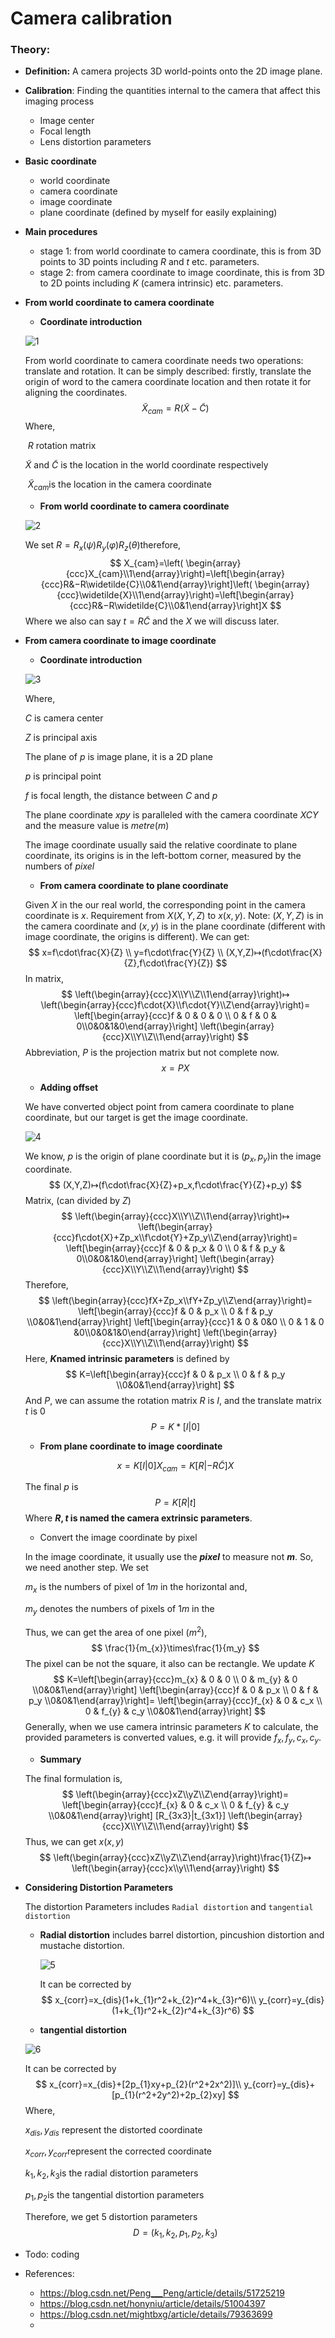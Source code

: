 # Camera calibration

### **Theory:**

- **Definition:** A camera projects 3D world-points onto the 2D image plane.

- **Calibration**: Finding the quantities internal to the camera that affect this imaging process

  - Image center
  - Focal length
  - Lens distortion parameters

- **Basic coordinate**

  - world coordinate
  - camera coordinate 
  - image coordinate
  - plane coordinate (defined by myself for easily explaining)

- **Main procedures**

  - stage 1: from world coordinate to camera coordinate, this is from 3D points to 3D points including $R​$ and $t​$ etc. parameters. 
  -  stage 2: from camera coordinate to image coordinate, this is from 3D to 2D points including $K$ (camera intrinsic) etc. parameters.

- **From world coordinate to camera coordinate**

  - **Coordinate introduction**

  ![1](imgs/1.png)

  From world coordinate to camera coordinate needs two operations: translate and rotation. It can be simply described: firstly, translate the origin of word to the camera coordinate location and then rotate it for aligning the coordinates.
  $$
  \widetilde{X}_{cam} = R(\widetilde{X}-\widetilde{C})
  $$
  Where,

  ​	$R$ rotation matrix

   	$\widetilde{X}$ and $\widetilde{C}$ is the location in the world coordinate respectively

  ​	$\widetilde{X}_{cam}​$  is the location in the camera coordinate

  - **From world coordinate to camera coordinate**

  ![2](imgs/2.png)

  We set $R=R_x(\psi)R_y(\varphi)R_z(\theta)​$ therefore,
  $$
  X_{cam}=\left( \begin{array}{ccc}X_{cam}\\1\end{array}\right)=\left[\begin{array}{ccc}R&−R\widetilde{C}\\0&1\end{array}\right]\left( \begin{array}{ccc}\widetilde{X}\\1\end{array}\right)=\left[\begin{array}{ccc}R&−R\widetilde{C}\\0&1\end{array}\right]X
  $$
  Where we also can say $t=R\widetilde{C}​$ and the $X​$ we will discuss later.

- **From camera coordinate to image coordinate**

  - **Coordinate introduction**

  ![3](/imgs/3.png)

  Where, 

  $C$ is camera center

  $Z$ is principal axis

  The plane of $p$ is image plane, it is a 2D plane

  $p$ is principal point

  $f$ is focal length, the distance between $C$ and $p$

  The plane coordinate $xpy$ is paralleled with the camera coordinate $XCY$ and  the measure value is $metre(m)$

  The image coordinate usually said the relative coordinate to plane coordinate, its origins is in the left-bottom corner, measured by the numbers of $pixel$

  - **From camera coordinate to plane coordinate**

  Given $X$ in the our real world, the corresponding point in the camera coordinate is $x$. Requirement from $X(X,Y,Z)$ to $x(x,y)$. Note: $(X,Y,Z)$ is in the camera coordinate and $(x,y)$ is in the plane coordinate (different with image coordinate, the origins is different). We can get:
  $$
  x=f\cdot\frac{X}{Z} \\
  y=f\cdot\frac{Y}{Z} \\
  (X,Y,Z)↦(f\cdot\frac{X}{Z},f\cdot\frac{Y}{Z})
  $$
  In matrix, 
  $$
  \left(\begin{array}{ccc}X\\Y\\Z\\1\end{array}\right)↦
  \left(\begin{array}{ccc}f\cdot{X}\\f\cdot{Y}\\Z\end{array}\right)=
  \left[\begin{array}{ccc}f & 0 & 0 & 0 \\ 0 & f & 0 & 0\\0&0&1&0\end{array}\right]
  \left(\begin{array}{ccc}X\\Y\\Z\\1\end{array}\right)
  $$
  Abbreviation, $P$ is the projection matrix but not complete now.
  $$
  x=PX
  $$

  - **Adding offset**

  We have converted object point from camera coordinate to plane coordinate, but our target is get the image coordinate.

   ![4](/imgs/4.png)

  We know, $p$ is the origin of plane coordinate but it is $(p_x,p_y)​$ in the image coordinate.
  $$
  (X,Y,Z)↦(f\cdot\frac{X}{Z}+p_x,f\cdot\frac{Y}{Z}+p_y)
  $$
  Matrix, (can divided by $Z$)
  $$
  \left(\begin{array}{ccc}X\\Y\\Z\\1\end{array}\right)↦
  \left(\begin{array}{ccc}f\cdot{X}+Zp_x\\f\cdot{Y}+Zp_y\\Z\end{array}\right)=
  \left[\begin{array}{ccc}f & 0 & p_x & 0 \\ 0 & f & p_y & 0\\0&0&1&0\end{array}\right]
  \left(\begin{array}{ccc}X\\Y\\Z\\1\end{array}\right)
  $$
  Therefore,
  $$
  \left(\begin{array}{ccc}fX+Zp_x\\fY+Zp_y\\Z\end{array}\right)=
  \left[\begin{array}{ccc}f & 0 & p_x \\ 0 & f & p_y \\0&0&1\end{array}\right]
  \left[\begin{array}{ccc}1 & 0 & 0&0 \\ 0 & 1 & 0 &0\\0&0&1&0\end{array}\right]
  \left(\begin{array}{ccc}X\\Y\\Z\\1\end{array}\right)
  $$
  Here, **$K​$ named intrinsic parameters** is defined by
  $$
  K=\left[\begin{array}{ccc}f & 0 & p_x \\ 0 & f & p_y \\0&0&1\end{array}\right]
  $$
  And $P​$, we can assume the rotation matrix $R​$ is $I​$, and the translate matrix $t​$ is  $0​$
  $$
  P=K*[I|0]
  $$

  - **From plane coordinate to image coordinate**

  $$
  x=K[I|0]X_{cam}=K[R|-R\widetilde{C}]X
  $$

  The final $p$ is
  $$
  P=K[R|t]
  $$
  Where **$R, t​$ is named the camera extrinsic parameters**.  

  - Convert the image coordinate by pixel

  In the image coordinate, it usually use the ***pixel*** to measure  not ***m***. So, we need another step. We set 

  $m_{x}$ is the numbers of pixel of $1m$ in the horizontal and,

  $m_{y}$ denotes the numbers of pixels of $1m$ in the 

  Thus, we can get the area of one pixel ($m^2​$),
  $$
  \frac{1}{m_{x}}\times\frac{1}{m_y}
  $$
  The pixel can be not the square, it also can be rectangle. We update $K$
  $$
  K=\left[\begin{array}{ccc}m_{x} & 0 & 0 \\ 0 & m_{y} & 0 \\0&0&1\end{array}\right]
  \left[\begin{array}{ccc}f & 0 & p_x \\ 0 & f & p_y \\0&0&1\end{array}\right]=
  \left[\begin{array}{ccc}f_{x} & 0 & c_x \\ 0 & f_{y} & c_y \\0&0&1\end{array}\right]
  $$
  Generally, when we use camera intrinsic parameters $K$ to calculate, the provided parameters is converted values, e.g. it will provide $f_{x},f_{y},c_{x},c_{y}$.

  - **Summary**

  The final formulation is,
  $$
  \left(\begin{array}{ccc}xZ\\yZ\\Z\end{array}\right)=
  \left[\begin{array}{ccc}f_{x} & 0 & c_x \\ 0 & f_{y} & c_y \\0&0&1\end{array}\right]
  [R_{3x3}|t_{3x1}]
  \left(\begin{array}{ccc}X\\Y\\Z\\1\end{array}\right)
  $$
  Thus, we can get $x(x,y)​$
  $$
  \left(\begin{array}{ccc}xZ\\yZ\\Z\end{array}\right)\frac{1}{Z}↦
  \left(\begin{array}{ccc}x\\y\\1\end{array}\right)
  $$

- **Considering Distortion Parameters**

  The distortion Parameters includes `Radial distortion` and `tangential distortion`

  - **Radial distortion** includes barrel distortion, pincushion distortion and mustache distortion.

    ![5](C:/Users/Administrator/Desktop/camera%20calibration/imgs/5.png)

    It can be corrected by
    $$
    x_{corr}=x_{dis}(1+k_{1}r^2+k_{2}r^4+k_{3}r^6)\\
    y_{corr}=y_{dis}(1+k_{1}r^2+k_{2}r^4+k_{3}r^6)
    $$

  - **tangential distortion** 

  ![6](imgs/6.jpg)

  It can be corrected by
  $$
  x_{corr}=x_{dis}+[2p_{1}xy+p_{2}(r^2+2x^2)]\\
  y_{corr}=y_{dis}+[p_{1}(r^2+2y^2)+2p_{2}xy]
  $$
  Where,

  $x_{dis},y_{dis}$ represent the distorted coordinate

  $x_{corr},y_{corr}​$ represent the corrected coordinate

  $k_{1},k_{2},k_{3}​$ is the  radial distortion parameters

  $p_{1},p_{2}​$ is the tangential distortion parameters

  Therefore, we get 5 distortion parameters
  $$
  D=(k_{1},k_{2},p_{1},p_{2},k_{3})
  $$

- Todo: coding





- References:
  - <https://blog.csdn.net/Peng___Peng/article/details/51725219>
  - <https://blog.csdn.net/honyniu/article/details/51004397>
  - <https://blog.csdn.net/mightbxg/article/details/79363699>
  - 

